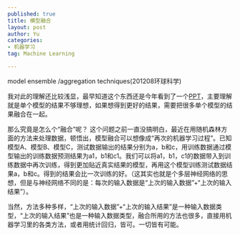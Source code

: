 ```yaml
--- 
published: true
title: 模型融合
layout: post
author: Yu
categories:
- 机器学习
tag: Machine Learning

---
```

model ensemble /aggregation techniques(201208环球科学)

我对此的理解还比较浅显，最早知道这个东西还是今年看到了一个[PPT](http://www.slideshare.net/xlvector/how-to-do-model-ensemble "how to do model ensemble")，主要理解就是单个模型的结果不够理想，如果想得到更好的结果，需要把很多单个模型的结果融合在一起。

那么究竟是怎么个“融合”呢？ 这个问题之前一直没搞明白，最近在用随机森林方面的方法来处理数据，顿悟出，模型融合可以想像成“再次的机器学习过程”。已知模型A、模型B、模型C，测试数据输出的结果分别为a，b和c，用训练数据通过模型输出的训练数据预测结果为a1，b1和c1。我们可以将a1，b1，c1的数据带入到训练数据中再次训练，得到更加贴近真实结果的模型，再用这个模型训练测试数据结果a，b和c。得到的结果会比一次训练的好。（这其实也就是个多层神经网络的思想，但是与神经网络不同的是：每次的输入数据是“上次的输入数据”+“上次的输入结果”）。

当然，方法多种多样，“上次的输入数据”+“上次的输入结果”是一种输入数据类型，“上次的输入结果”也是一种输入数据类型，融合所用的方法也很多，直接用机器学习里的各类方法，或者用统计回归，皆可。一切皆有可能。

